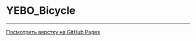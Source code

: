 # YEBO_Bicycle

***
[Посмотреть верстку на GitHub Pages](https://pfafenrot-nika.github.io/YEBO_Bicycle/)
